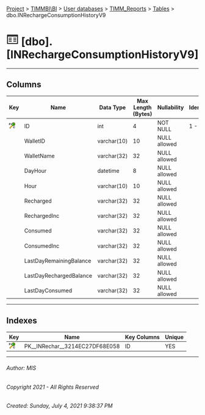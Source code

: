 #### 

[Project](../../../../index.md) > [TIMMBI\\BI](../../../index.md) > [User databases](../../index.md) > [TIMM_Reports](../index.md) > [Tables](Tables.md) > dbo.INRechargeConsumptionHistoryV9

# ![Tables](../../../../Images/Table32.png) [dbo].[INRechargeConsumptionHistoryV9]

---

## <a name="#columns"></a>Columns

| Key | Name | Data Type | Max Length (Bytes) | Nullability | Identity |
|---|---|---|---|---|---|
| [![Cluster Primary Key PK__INRechar__3214EC27DF68E058: ID](../../../../Images/pkcluster.png)](#indexes) | ID | int | 4 | NOT NULL | 1 - 1 |
|  | WalletID | varchar(10) | 10 | NULL allowed |  |
|  | WalletName | varchar(32) | 32 | NULL allowed |  |
|  | DayHour | datetime | 8 | NULL allowed |  |
|  | Hour | varchar(10) | 10 | NULL allowed |  |
|  | Recharged | varchar(32) | 32 | NULL allowed |  |
|  | RechargedInc | varchar(32) | 32 | NULL allowed |  |
|  | Consumed | varchar(32) | 32 | NULL allowed |  |
|  | ConsumedInc | varchar(32) | 32 | NULL allowed |  |
|  | LastDayRemainingBalance | varchar(32) | 32 | NULL allowed |  |
|  | LastDayRechargedBalance | varchar(32) | 32 | NULL allowed |  |
|  | LastDayConsumed | varchar(32) | 32 | NULL allowed |  |


---

## <a name="#indexes"></a>Indexes

| Key | Name | Key Columns | Unique |
|---|---|---|---|
| [![Cluster Primary Key PK__INRechar__3214EC27DF68E058: ID](../../../../Images/pkcluster.png)](#indexes) | PK__INRechar__3214EC27DF68E058 | ID | YES |


---

###### Author:  MIS

###### Copyright 2021 - All Rights Reserved

###### Created: Sunday, July 4, 2021 9:38:37 PM

